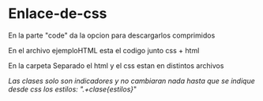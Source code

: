 # Enlace-de-css
En la parte "code" da la opcion para descargarlos comprimidos


En el archivo ejemploHTML esta el codigo junto css + html


En la carpeta Separado el html y el css estan en distintos archivos



*Las clases solo son indicadores y no cambiaran nada hasta que se indique desde css los estilos:  ".+clase{estilos}*"
